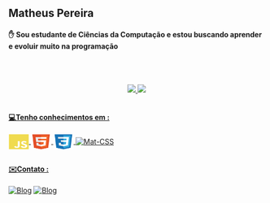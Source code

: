 <h2>Matheus Pereira</h2>
<h4>✋ Sou estudante de Ciências da Computação e estou buscando aprender e evoluir muito na programação </h4>

<br><br>
<div align="center">
  <a href="https://github.com/SantosMatheus8">
  <img height="180em" src="https://github-readme-stats.vercel.app/api?username=SantosMatheus8&show_icons=true&theme=dracula&include_all_commits=true&count_private=true"/>
  <img height="180em" src="https://github-readme-stats.vercel.app/api/top-langs/?username=SantosMatheus8&layout=compact&langs_count=7&theme=dracula"/>
</div>
<br>
  <h4>💻Tenho conhecimentos em :</h4>
<div style="display: inline_block">
  <img align="center" alt="Mat-Js" height="30" width="40" src="https://raw.githubusercontent.com/devicons/devicon/master/icons/javascript/javascript-plain.svg">
  <img align="center" alt="Mat-HTML" height="30" width="40" src="https://raw.githubusercontent.com/devicons/devicon/master/icons/html5/html5-original.svg">
  <img align="center" alt="Mat-CSS" height="30" width="40" src="https://raw.githubusercontent.com/devicons/devicon/master/icons/css3/css3-original.svg">
  <img align="center" alt="Mat-CSS" height="30" width="40" src="https://cdn.jsdelivr.net/gh/devicons/devicon/icons/cplusplus/cplusplus-original.svg">
</div>
  
  ##
  
  <h4>✉️Contato :</h4>
 
[![Blog](https://img.shields.io/badge/LinkedIn-0077B5?style=for-the-badge&logo=linkedin&logoColor=white)](https://www.linkedin.com/in/matheuspereirasantos/)
 [![Blog](https://img.shields.io/badge/Microsoft_Outlook-0078D4?style=for-the-badge&logo=microsoft-outlook&logoColor=white)](mailto:matheus.melo2008@hotmail.com) 

  ##


  
  
  
  
